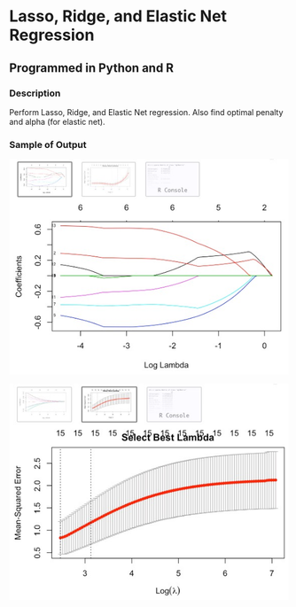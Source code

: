 # Lasso, Ridge, and Elastic Net Regression

## Programmed in Python and R


### Description
Perform Lasso, Ridge, and Elastic Net regression. Also find optimal penalty and alpha (for elastic net).

### Sample of Output

![](https://github.com/andrewjing404/homework/blob/master/ML%20-%20Lasso,%20Ridge,%20Elastic%20Net%20Regression/Lasso.png?raw=true)

![](https://github.com/andrewjing404/homework/blob/master/ML%20-%20Lasso,%20Ridge,%20Elastic%20Net%20Regression/Ridge.png?raw=true)
